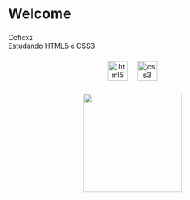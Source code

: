<h1 align="left">Welcome</h1>

###

<p align="left">Coficxz<br>Estudando HTML5 e CSS3</p>

###

<div align="center">
  <img src="https://cdn.jsdelivr.net/gh/devicons/devicon/icons/html5/html5-original.svg" height="40" alt="html5 logo"  />
  <img width="12" />
  <img src="https://cdn.jsdelivr.net/gh/devicons/devicon/icons/css3/css3-original.svg" height="40" alt="css3 logo"  />
</div>

###

<div align="center">
  <img height="200" src="https://media0.giphy.com/media/v1.Y2lkPTc5MGI3NjExbjYyeXZhYmU4MWs5eDRvbXA3dXh1bnU0YjkyeTVuYmk4Yml2Y21mdSZlcD12MV9pbnRlcm5hbF9naWZfYnlfaWQmY3Q9Zw/VmXr0jlYsTqLbbHWSK/giphy.webp"  />
</div>

###
